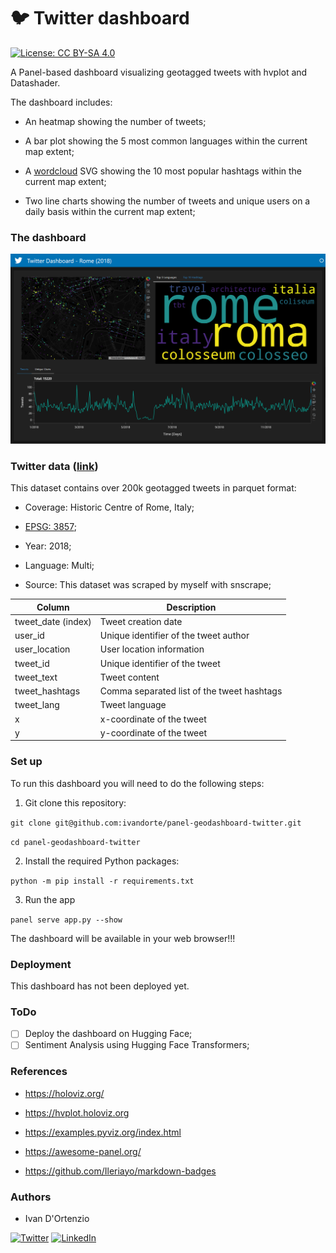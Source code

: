 # :bird: Twitter dashboard

[![License: CC BY-SA 4.0](https://img.shields.io/badge/License-CC%20BY--SA%204.0-lightgrey.svg)](https://creativecommons.org/licenses/by/4.0/)

A Panel-based dashboard visualizing geotagged tweets with hvplot and Datashader.

The dashboard includes:

- An heatmap showing the number of tweets;

- A bar plot showing the 5 most common languages within the current map extent;

- A [wordcloud](https://amueller.github.io/word_cloud/) SVG showing the 10 most popular hashtags within the current map extent;

- Two line charts showing the number of tweets and unique users on a daily basis within the current map extent;

### The dashboard

![img](https://raw.githubusercontent.com/ivandorte/panel-geodashboard-twitter/main/assets/images/dashboard.png)

### Twitter data ([link](https://github.com/ivandorte/panel-geodashboard-twitter/blob/main/data/rome_tweets.parquet))

This dataset contains over 200k geotagged tweets in parquet format:

- Coverage: Historic Centre of Rome, Italy;

- [EPSG: 3857](https://epsg.io/3857);

- Year: 2018;

- Language: Multi;

- Source: This dataset was scraped by myself with snscrape; 

| Column | Description |
| ------------- | ------------- |
| tweet_date (index) | Tweet creation date |
| user_id | Unique identifier of the tweet author |
| user_location | User location information |
| tweet_id | Unique identifier of the tweet |
| tweet_text | Tweet content |
| tweet_hashtags | Comma separated list of the tweet hashtags |
| tweet_lang | Tweet language |
| x | x-coordinate of the tweet |
| y | y-coordinate of the tweet |

### Set up
To run this dashboard you will need to do the following steps:

1. Git clone this repository:

`git clone git@github.com:ivandorte/panel-geodashboard-twitter.git`

`cd panel-geodashboard-twitter`

2. Install the required Python packages:

`python -m pip install -r requirements.txt`

3. Run the app

`panel serve app.py --show`

The dashboard will be available in your web browser!!!

### Deployment

This dashboard has not been deployed yet.

### ToDo

- [ ] Deploy the dashboard on Hugging Face;
- [ ] Sentiment Analysis using Hugging Face Transformers;

### References

- https://holoviz.org/

- https://hvplot.holoviz.org

- https://examples.pyviz.org/index.html

- https://awesome-panel.org/

- https://github.com/Ileriayo/markdown-badges

### Authors

- Ivan D'Ortenzio

[![Twitter](https://img.shields.io/badge/Twitter-%231DA1F2.svg?style=for-the-badge&logo=Twitter&logoColor=white)](https://twitter.com/ivanziogeo)
[![LinkedIn](https://img.shields.io/badge/linkedin-%230077B5.svg?style=for-the-badge&logo=linkedin&logoColor=white)](https://www.linkedin.com/in/ivan-d-ortenzio/)
